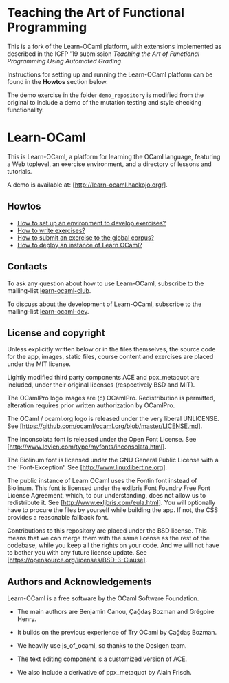 Teaching the Art of Functional Programming
==========================================

This is a fork of the Learn-OCaml platform, with extensions implemented as described in the ICFP '19 submission *Teaching the Art of Functional Programming Using Automated Grading*.

Instructions for setting up and running the Learn-OCaml platform can be found in the **Howtos** section below.

The demo exercise in the folder `demo_repository` is modified from the original to include a demo of the mutation testing and style checking functionality.

Learn-OCaml
===========

This is Learn-OCaml, a platform for learning the OCaml language,
featuring a Web toplevel, an exercise environment, and a directory of
lessons and tutorials.

A demo is available at: [http://learn-ocaml.hackojo.org/].

Howtos
------

* [How to set up an environment to develop exercises?](https://github.com/teaching-the-art-of-fp/learn-ocaml/blob/teaching-fp/docs/howto-setup-exercise-development-environment.md)
* [How to write exercises?](https://github.com/teaching-the-art-of-fp/learn-ocaml/blob/teaching-fp/docs/howto-write-exercises.md)
* [How to submit an exercise to the global corpus?](https://github.com/teaching-the-art-of-fp/learn-ocaml/blob/teaching-fp/docs/howto-submit-an-exercise.md)
* [How to deploy an instance of Learn OCaml?](https://github.com/teaching-the-art-of-fp/learn-ocaml/blob/teaching-fp/docs/howto-deploy-a-learn-ocaml-instance.md)

Contacts
--------

To ask any question about how to use Learn-OCaml, subscribe to
the mailing-list [learn-ocaml-club](https://sympa.inria.fr/sympa/subscribe/learn-ocaml-club).

To discuss about the development of Learn-OCaml, subscribe to
the mailing-list [learn-ocaml-dev](https://sympa.inria.fr/sympa/subscribe/learn-ocaml-dev).

License and copyright
---------------------

Unless explicitly written below or in the files themselves, the source
code for the app, images, static files, course content and exercises
are placed under the MIT license.

Lightly modified third party components ACE and ppx_metaquot are
included, under their original licenses (respectively BSD and MIT).

The OCamlPro logo images are (c) OCamlPro. Redistribution is
permitted, alteration requires prior written authorization by
OCamlPro.

The OCaml / ocaml.org logo is released under the very liberal UNLICENSE.
See [https://github.com/ocaml/ocaml.org/blob/master/LICENSE.md].

The Inconsolata font is released under the Open Font License.
See [http://www.levien.com/type/myfonts/inconsolata.html].

The Biolinum font is licensed under the GNU General Public License with
a the 'Font-Exception'.
See [http://www.linuxlibertine.org].

The public instance of Learn OCaml uses the Fontin font instead of
Biolinum. This font is licensed under the exljbris Font Foundry Free
Font License Agreement, which, to our understanding, does not allow us
to redistribute it. See [http://www.exljbris.com/eula.html]. You will
optionally have to procure the files by yourself while building the
app. If not, the CSS provides a reasonable fallback font.

Contributions to this repository are placed under the BSD
license. This means that we can merge them with the same license as
the rest of the codebase, while you keep all the rights on your code.
And we will not have to bother you with any future license update.
See [https://opensource.org/licenses/BSD-3-Clause].

Authors and Acknowledgements
----------------------------

Learn-OCaml is a free software by the OCaml Software Foundation.

 * The main authors are Benjamin Canou, Çağdaş Bozman and Grégoire Henry.

 * It builds on the previous experience of Try OCaml by Çağdaş Bozman.

 * We heavily use js_of_ocaml, so thanks to the Ocsigen team.

 * The text editing component is a customized version of ACE.

 * We also include a derivative of ppx_metaquot by Alain Frisch.
